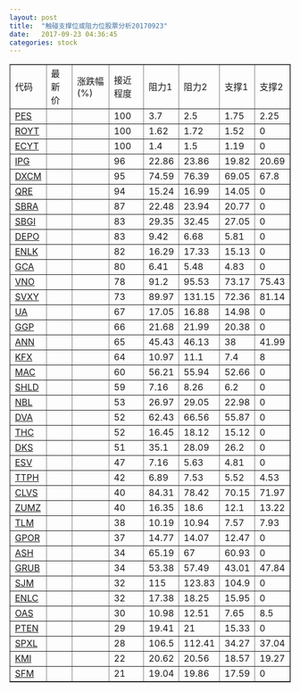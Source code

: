 ```yaml
---
layout: post
title:  "触碰支撑位或阻力位股票分析20170923"
date:   2017-09-23 04:36:45
categories: stock
---
```

<script type="text/javascript">
var stockList = []
stockList.push('gb_pes');
stockList.push('gb_royt');
stockList.push('gb_ecyt');
stockList.push('gb_ipg');
stockList.push('gb_dxcm');
stockList.push('gb_qre');
stockList.push('gb_sbra');
stockList.push('gb_sbgi');
stockList.push('gb_depo');
stockList.push('gb_enlk');
stockList.push('gb_gca');
stockList.push('gb_vno');
stockList.push('gb_svxy');
stockList.push('gb_ua');
stockList.push('gb_ggp');
stockList.push('gb_ann');
stockList.push('gb_kfx');
stockList.push('gb_mac');
stockList.push('gb_shld');
stockList.push('gb_nbl');
stockList.push('gb_dva');
stockList.push('gb_thc');
stockList.push('gb_dks');
stockList.push('gb_esv');
stockList.push('gb_ttph');
stockList.push('gb_clvs');
stockList.push('gb_zumz');
stockList.push('gb_tlm');
stockList.push('gb_gpor');
stockList.push('gb_ash');
stockList.push('gb_grub');
stockList.push('gb_sjm');
stockList.push('gb_enlc');
stockList.push('gb_oas');
stockList.push('gb_pten');
stockList.push('gb_spxl');
stockList.push('gb_kmi');
stockList.push('gb_sfm');
</script>
<table border="1">
 <tr>
 <td>代码</td>
 <td>最新价</td>
 <td>涨跌幅(%)</td>
 <td>接近程度</td>
 <td>阻力1</td>
 <td>阻力2</td>
 <td>支撑1</td>
 <td>支撑2</td>
</tr>
  <tr id="pes" class="red">
  <td><a href="http://stock.finance.sina.com.cn/usstock/quotes/PES.html" target="_blank">PES</a></td><td></td><td></td><td>100</td><td>3.7</td><td>2.5</td><td>1.75</td><td>2.25</td></tr>
  <tr id="royt" class="red">
  <td><a href="http://stock.finance.sina.com.cn/usstock/quotes/ROYT.html" target="_blank">ROYT</a></td><td></td><td></td><td>100</td><td>1.62</td><td>1.72</td><td>1.52</td><td>0</td></tr>
  <tr id="ecyt" class="red">
  <td><a href="http://stock.finance.sina.com.cn/usstock/quotes/ECYT.html" target="_blank">ECYT</a></td><td></td><td></td><td>100</td><td>1.4</td><td>1.5</td><td>1.19</td><td>0</td></tr>
  <tr id="ipg" class="green">
  <td><a href="http://stock.finance.sina.com.cn/usstock/quotes/IPG.html" target="_blank">IPG</a></td><td></td><td></td><td>96</td><td>22.86</td><td>23.86</td><td>19.82</td><td>20.69</td></tr>
  <tr id="dxcm" class="green">
  <td><a href="http://stock.finance.sina.com.cn/usstock/quotes/DXCM.html" target="_blank">DXCM</a></td><td></td><td></td><td>95</td><td>74.59</td><td>76.39</td><td>69.05</td><td>67.8</td></tr>
  <tr id="qre" class="red">
  <td><a href="http://stock.finance.sina.com.cn/usstock/quotes/QRE.html" target="_blank">QRE</a></td><td></td><td></td><td>94</td><td>15.24</td><td>16.99</td><td>14.05</td><td>0</td></tr>
  <tr id="sbra" class="red">
  <td><a href="http://stock.finance.sina.com.cn/usstock/quotes/SBRA.html" target="_blank">SBRA</a></td><td></td><td></td><td>87</td><td>22.48</td><td>23.94</td><td>20.77</td><td>0</td></tr>
  <tr id="sbgi" class="red">
  <td><a href="http://stock.finance.sina.com.cn/usstock/quotes/SBGI.html" target="_blank">SBGI</a></td><td></td><td></td><td>83</td><td>29.35</td><td>32.45</td><td>27.05</td><td>0</td></tr>
  <tr id="depo" class="green">
  <td><a href="http://stock.finance.sina.com.cn/usstock/quotes/DEPO.html" target="_blank">DEPO</a></td><td></td><td></td><td>83</td><td>9.42</td><td>6.68</td><td>5.81</td><td>0</td></tr>
  <tr id="enlk" class="red">
  <td><a href="http://stock.finance.sina.com.cn/usstock/quotes/ENLK.html" target="_blank">ENLK</a></td><td></td><td></td><td>82</td><td>16.29</td><td>17.33</td><td>15.13</td><td>0</td></tr>
  <tr id="gca" class="green">
  <td><a href="http://stock.finance.sina.com.cn/usstock/quotes/GCA.html" target="_blank">GCA</a></td><td></td><td></td><td>80</td><td>6.41</td><td>5.48</td><td>4.83</td><td>0</td></tr>
  <tr id="vno" class="green">
  <td><a href="http://stock.finance.sina.com.cn/usstock/quotes/VNO.html" target="_blank">VNO</a></td><td></td><td></td><td>78</td><td>91.2</td><td>95.53</td><td>73.17</td><td>75.43</td></tr>
  <tr id="svxy" class="red">
  <td><a href="http://stock.finance.sina.com.cn/usstock/quotes/SVXY.html" target="_blank">SVXY</a></td><td></td><td></td><td>73</td><td>89.97</td><td>131.15</td><td>72.36</td><td>81.14</td></tr>
  <tr id="ua" class="green">
  <td><a href="http://stock.finance.sina.com.cn/usstock/quotes/UA.html" target="_blank">UA</a></td><td></td><td></td><td>67</td><td>17.05</td><td>16.88</td><td>14.98</td><td>0</td></tr>
  <tr id="ggp" class="green">
  <td><a href="http://stock.finance.sina.com.cn/usstock/quotes/GGP.html" target="_blank">GGP</a></td><td></td><td></td><td>66</td><td>21.68</td><td>21.99</td><td>20.38</td><td>0</td></tr>
  <tr id="ann" class="red">
  <td><a href="http://stock.finance.sina.com.cn/usstock/quotes/ANN.html" target="_blank">ANN</a></td><td></td><td></td><td>65</td><td>45.43</td><td>46.13</td><td>38</td><td>41.99</td></tr>
  <tr id="kfx" class="green">
  <td><a href="http://stock.finance.sina.com.cn/usstock/quotes/KFX.html" target="_blank">KFX</a></td><td></td><td></td><td>64</td><td>10.97</td><td>11.1</td><td>7.4</td><td>8</td></tr>
  <tr id="mac" class="green">
  <td><a href="http://stock.finance.sina.com.cn/usstock/quotes/MAC.html" target="_blank">MAC</a></td><td></td><td></td><td>60</td><td>56.21</td><td>55.94</td><td>52.66</td><td>0</td></tr>
  <tr id="shld" class="red">
  <td><a href="http://stock.finance.sina.com.cn/usstock/quotes/SHLD.html" target="_blank">SHLD</a></td><td></td><td></td><td>59</td><td>7.16</td><td>8.26</td><td>6.2</td><td>0</td></tr>
  <tr id="nbl" class="green">
  <td><a href="http://stock.finance.sina.com.cn/usstock/quotes/NBL.html" target="_blank">NBL</a></td><td></td><td></td><td>53</td><td>26.97</td><td>29.05</td><td>22.98</td><td>0</td></tr>
  <tr id="dva" class="green">
  <td><a href="http://stock.finance.sina.com.cn/usstock/quotes/DVA.html" target="_blank">DVA</a></td><td></td><td></td><td>52</td><td>62.43</td><td>66.56</td><td>55.87</td><td>0</td></tr>
  <tr id="thc" class="red">
  <td><a href="http://stock.finance.sina.com.cn/usstock/quotes/THC.html" target="_blank">THC</a></td><td></td><td></td><td>52</td><td>16.45</td><td>18.12</td><td>15.12</td><td>0</td></tr>
  <tr id="dks" class="green">
  <td><a href="http://stock.finance.sina.com.cn/usstock/quotes/DKS.html" target="_blank">DKS</a></td><td></td><td></td><td>51</td><td>35.1</td><td>28.09</td><td>26.2</td><td>0</td></tr>
  <tr id="esv" class="red">
  <td><a href="http://stock.finance.sina.com.cn/usstock/quotes/ESV.html" target="_blank">ESV</a></td><td></td><td></td><td>47</td><td>7.16</td><td>5.63</td><td>4.81</td><td>0</td></tr>
  <tr id="ttph" class="red">
  <td><a href="http://stock.finance.sina.com.cn/usstock/quotes/TTPH.html" target="_blank">TTPH</a></td><td></td><td></td><td>42</td><td>6.89</td><td>7.53</td><td>5.52</td><td>4.53</td></tr>
  <tr id="clvs" class="green">
  <td><a href="http://stock.finance.sina.com.cn/usstock/quotes/CLVS.html" target="_blank">CLVS</a></td><td></td><td></td><td>40</td><td>84.31</td><td>78.42</td><td>70.15</td><td>71.97</td></tr>
  <tr id="zumz" class="green">
  <td><a href="http://stock.finance.sina.com.cn/usstock/quotes/ZUMZ.html" target="_blank">ZUMZ</a></td><td></td><td></td><td>40</td><td>16.35</td><td>18.6</td><td>12.1</td><td>13.22</td></tr>
  <tr id="tlm" class="green">
  <td><a href="http://stock.finance.sina.com.cn/usstock/quotes/TLM.html" target="_blank">TLM</a></td><td></td><td></td><td>38</td><td>10.19</td><td>10.94</td><td>7.57</td><td>7.93</td></tr>
  <tr id="gpor" class="red">
  <td><a href="http://stock.finance.sina.com.cn/usstock/quotes/GPOR.html" target="_blank">GPOR</a></td><td></td><td></td><td>37</td><td>14.77</td><td>14.07</td><td>12.47</td><td>0</td></tr>
  <tr id="ash" class="red">
  <td><a href="http://stock.finance.sina.com.cn/usstock/quotes/ASH.html" target="_blank">ASH</a></td><td></td><td></td><td>34</td><td>65.19</td><td>67</td><td>60.93</td><td>0</td></tr>
  <tr id="grub" class="red">
  <td><a href="http://stock.finance.sina.com.cn/usstock/quotes/GRUB.html" target="_blank">GRUB</a></td><td></td><td></td><td>34</td><td>53.38</td><td>57.49</td><td>43.01</td><td>47.84</td></tr>
  <tr id="sjm" class="green">
  <td><a href="http://stock.finance.sina.com.cn/usstock/quotes/SJM.html" target="_blank">SJM</a></td><td></td><td></td><td>32</td><td>115</td><td>123.83</td><td>104.9</td><td>0</td></tr>
  <tr id="enlc" class="red">
  <td><a href="http://stock.finance.sina.com.cn/usstock/quotes/ENLC.html" target="_blank">ENLC</a></td><td></td><td></td><td>32</td><td>17.38</td><td>18.25</td><td>15.95</td><td>0</td></tr>
  <tr id="oas" class="green">
  <td><a href="http://stock.finance.sina.com.cn/usstock/quotes/OAS.html" target="_blank">OAS</a></td><td></td><td></td><td>30</td><td>10.98</td><td>12.51</td><td>7.65</td><td>8.5</td></tr>
  <tr id="pten" class="green">
  <td><a href="http://stock.finance.sina.com.cn/usstock/quotes/PTEN.html" target="_blank">PTEN</a></td><td></td><td></td><td>29</td><td>19.41</td><td>21</td><td>15.33</td><td>0</td></tr>
  <tr id="spxl" class="green">
  <td><a href="http://stock.finance.sina.com.cn/usstock/quotes/SPXL.html" target="_blank">SPXL</a></td><td></td><td></td><td>28</td><td>106.5</td><td>112.41</td><td>34.27</td><td>37.04</td></tr>
  <tr id="kmi" class="green">
  <td><a href="http://stock.finance.sina.com.cn/usstock/quotes/KMI.html" target="_blank">KMI</a></td><td></td><td></td><td>22</td><td>20.62</td><td>20.56</td><td>18.57</td><td>19.27</td></tr>
  <tr id="sfm" class="red">
  <td><a href="http://stock.finance.sina.com.cn/usstock/quotes/SFM.html" target="_blank">SFM</a></td><td></td><td></td><td>21</td><td>19.04</td><td>19.86</td><td>17.59</td><td>0</td></tr>
</table>
